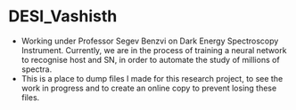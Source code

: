 # DESI_Vashisth
- Working under Professor Segev Benzvi on Dark Energy Spectroscopy Instrument. Currently, we are in the process of training a neural network to recognise host and SN, in order to automate the study of millions of spectra.<br />
- This is a place to dump files I made for this research project, to see the work in progress and to create an online copy to prevent losing these files.<br />
